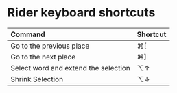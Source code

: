 # Rider keyboard shortcuts



| Command | Shortcut |
| :--- | :--- |
| Go to the previous place | ⌘\[ |
| Go to the next place | ⌘\] |
| Select word and extend the selection | ⌥↑ |
| Shrink Selection | ⌥↓ |

